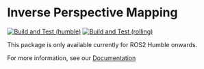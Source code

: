 # Inverse Perspective Mapping

[![Build and Test (humble)](../../actions/workflows/build_and_test_humble.yaml/badge.svg)](../../actions/workflows/build_and_test_humble.yaml)
[![Build and Test (rolling)](../../actions/workflows/build_and_test_rolling.yaml/badge.svg)](../../actions/workflows/build_and_test_rolling.yaml)

This package is only available currently for ROS2 Humble onwards.

For more information, see our [Documentation](https://ipm-docs.readthedocs.io/)
